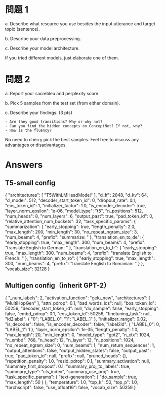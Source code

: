 # 問題 1

a. Describe what resource you use besides the input utterance and target topic (sentence).

b. Describe your data preprocessing.

c. Describe your model architecture.

If you tried different models, just elaborate one of them.

# 問題 2

a. Report your sacrebleu and perplexity score.

b. Pick 5 samples from the test set (from either domain).

c. Describe your findings. (3 pts)

    - Are they good transitions? Why or why not?
    - Can you find the hidden concepts on ConceptNet? If not, why?
    - How is the fluency?

No need to cherry pick the best samples. Feel free to discuss any advantages or disadvantages.


# Answers


## T5-small config

{
  "architectures": [
    "T5WithLMHeadModel"
  ],
  "d_ff": 2048,
  "d_kv": 64,
  "d_model": 512,
  "decoder_start_token_id": 0,
  "dropout_rate": 0.1,
  "eos_token_id": 1,
  "initializer_factor": 1.0,
  "is_encoder_decoder": true,
  "layer_norm_epsilon": 1e-06,
  "model_type": "t5",
  "n_positions": 512,
  "num_heads": 8,
  "num_layers": 6,
  "output_past": true,
  "pad_token_id": 0,
  "relative_attention_num_buckets": 32,
  "task_specific_params": {
    "summarization": {
      "early_stopping": true,
      "length_penalty": 2.0,
      "max_length": 200,
      "min_length": 30,
      "no_repeat_ngram_size": 3,
      "num_beams": 4,
      "prefix": "summarize: "
    },
    "translation_en_to_de": {
      "early_stopping": true,
      "max_length": 300,
      "num_beams": 4,
      "prefix": "translate English to German: "
    },
    "translation_en_to_fr": {
      "early_stopping": true,
      "max_length": 300,
      "num_beams": 4,
      "prefix": "translate English to French: "
    },
    "translation_en_to_ro": {
      "early_stopping": true,
      "max_length": 300,
      "num_beams": 4,
      "prefix": "translate English to Romanian: "
    }
  },
  "vocab_size": 32128
}

## Multigen config（inherit GPT-2）

{
  "_num_labels": 2,
  "activation_function": "gelu_new",
  "architectures": [
    "MultiHopGen"
  ],
  "attn_pdrop": 0.1,
  "bad_words_ids": null,
  "bos_token_id": 50256,
  "decoder_start_token_id": null,
  "do_sample": false,
  "early_stopping": false,
  "embd_pdrop": 0.1,
  "eos_token_id": 50256,
  "finetuning_task": null,
  "id2label": {
    "0": "LABEL_0",
    "1": "LABEL_1"
  },
  "initializer_range": 0.02,
  "is_decoder": false,
  "is_encoder_decoder": false,
  "label2id": {
    "LABEL_0": 0,
    "LABEL_1": 1
  },
  "layer_norm_epsilon": 1e-05,
  "length_penalty": 1.0,
  "max_length": 20,
  "min_length": 0,
  "model_type": "gpt2",
  "n_ctx": 1024,
  "n_embd": 768,
  "n_head": 12,
  "n_layer": 12,
  "n_positions": 1024,
  "no_repeat_ngram_size": 0,
  "num_beams": 1,
  "num_return_sequences": 1,
  "output_attentions": false,
  "output_hidden_states": false,
  "output_past": true,
  "pad_token_id": null,
  "prefix": null,
  "pruned_heads": {},
  "repetition_penalty": 1.0,
  "resid_pdrop": 0.1,
  "summary_activation": null,
  "summary_first_dropout": 0.1,
  "summary_proj_to_labels": true,
  "summary_type": "cls_index",
  "summary_use_proj": true,
  "task_specific_params": {
    "text-generation": {
      "do_sample": true,
      "max_length": 50
    }
  },
  "temperature": 1.0,
  "top_k": 50,
  "top_p": 1.0,
  "torchscript": false,
  "use_bfloat16": false,
  "vocab_size": 50259
}